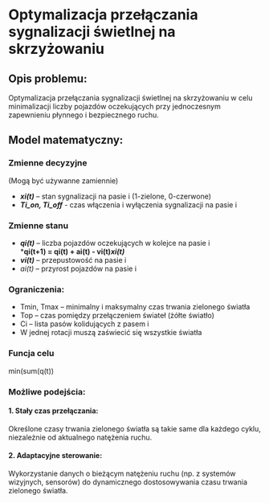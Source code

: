 # Optymalizacja przełączania sygnalizacji świetlnej na skrzyżowaniu

## Opis problemu:
Optymalizacja przełączania sygnalizacji świetlnej na skrzyżowaniu w celu minimalizacji liczby pojazdów oczekujących przy jednoczesnym zapewnieniu płynnego i bezpiecznego ruchu.


## Model matematyczny:

### Zmienne decyzyjne
(Mogą być używanne zamiennie) 
* ***xi(t)*** – stan sygnalizacji na pasie i (1-zielone, 0-czerwone)
* ***Ti_on, Ti_off*** - czas włączenia i wyłączenia sygnalizacji na pasie i 

### Zmienne stanu
* ***qi(t)*** – liczba pojazdów oczekujących w kolejce na pasie i  
  ***qi(t+1) = qi(t) + ai(t) - vi(t)*xi(t)***
* ***vi(t)*** – przepustowość na pasie i  
* *ai(t)* – przyrost pojazdów na pasie i    

### Ograniczenia:
* Tmin, Tmax – minimalny i maksymalny czas trwania zielonego światła  
* Top – czas pomiędzy przełączeniem świateł (żółte światło)  
* Ci – lista pasów kolidujących z pasem i  
* W jednej rotacji muszą zaświecić się wszystkie światła  
 
### Funcja celu
min(sum(q(t))

### Możliwe podejścia:
#### 1. Stały czas przełączania:
Określone czasy trwania zielonego światła są takie same dla każdego cyklu, niezależnie od aktualnego natężenia ruchu.

#### 2. Adaptacyjne sterowanie:
Wykorzystanie danych o bieżącym natężeniu ruchu (np. z systemów wizyjnych, sensorów) do dynamicznego dostosowywania czasu trwania zielonego światła.

